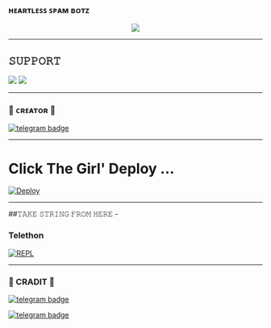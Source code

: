 
### ʜᴇᴀʀᴛʟᴇꜱꜱ ꜱᴘᴀᴍ ʙᴏᴛᴢ

<p align="center">
  <img src="https://telegra.ph/file/2d2dc00f1eda5077c5b4b.jpg">
</p>

-------------------------------------------------

## 𝚂𝚄𝙿𝙿𝙾𝚁𝚃 
                          
<a href="https://t.me/TEAM_HEARTLESS_POLICE_OP"><img src="https://img.shields.io/badge/Join-SUPPORT%20GROUP-red.svg?logo=Telegram"></a>
<a href="https://t.me/TEAM_HEARTLESS_BOTS"><img src="https://img.shields.io/badge/Join-SUPPORT%20CHANNEL-red.svg?logo=Telegram"></a>

-------------------------------------------------
### 🖤 ᴄʀᴇᴀᴛᴏʀ 🖤

[![telegram badge](https://img.shields.io/badge/S͟ᴀᴍʙᴏᴅʜɪʀᴀᴊ-30302f?style=for-the-badge&logo=telegram)](https://t.me/OFFICIAL_SAMBODHIRAJ)


-------------------------------------------------

# Click The Girl' Deploy ...

[![Deploy](https://telegra.ph/file/0c4302d5604fda25a57b9.jpg)](https://heroku.com/deploy?template=https://github.com/HearTlessOp/VsB_Botz)


------------------------------------------------

##𝚃𝙰𝙺𝙴 𝚂𝚃𝚁𝙸𝙽𝙶 𝙵𝚁𝙾𝙼 𝙷𝙴𝚁𝙴 - 

### Telethon

[![REPL](https://telegra.ph/file/c7b2bf1ce3208e44beaa1.jpg)](https://replit.com/@ItsBadnam/HearTlessVsBBotz)
        
-----------------------------------------------

### 🖤 CRADIT 💛

[![telegram badge](https://img.shields.io/badge/𝘽ᴀᴅɴᴀᴍ𝙊ᴘ-30302f?style=for-the-badge&logo=telegram)](https://t.me/its_badnam)

[![telegram badge](https://img.shields.io/badge/𝐒ʜɪᴋᴀʀɪ-30302f?style=for-the-badge&logo=telegram)](https://t.me/Lawless_Shikari)
